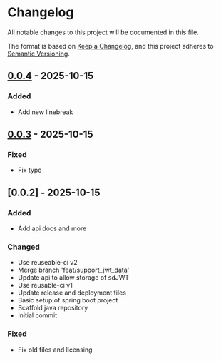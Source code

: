 # Changelog

All notable changes to this project will be documented in this file.

The format is based on [Keep a Changelog](https://keepachangelog.com/en/1.0.0/),
and this project adheres to [Semantic Versioning](https://semver.org/spec/v2.0.0.html).

## [0.0.4] - 2025-10-15

### Added

- Add new linebreak

## [0.0.3] - 2025-10-15

### Fixed

- Fix typo


## [0.0.2] - 2025-10-15

### Added

- Add api docs and more

### Changed

- Use reuseable-ci v2
- Merge branch 'feat/support_jwt_data'
- Update api to allow storage of sdJWT
- Use reusable-ci v1
- Update release and deployment files
- Basic setup of spring boot project
- Scaffold java repository
- Initial commit

### Fixed

- Fix old files and licensing

[0.0.4]: https://github.com/diggsweden/wallet-attribute-attestation/compare/v0.0.3..v0.0.4
[0.0.3]: https://github.com/diggsweden/wallet-attribute-attestation/compare/v0.0.2..v0.0.3

<!-- generated by git-cliff -->
